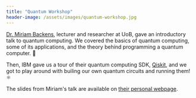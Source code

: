 ```yaml
---
title: "Quantum Workshop"
header-image: /assets/images/quantum-workshop.jpg
---
```


[Dr. Miriam Backens](https://www.cs.bham.ac.uk/~backensm/), lecturer and researcher at UoB, gave an introductory talk 
to quantum computing. We covered the basics of quantum computing, some of its applications, and the theory behind 
programming a quantum computer. 🤯

Then, IBM gave us a tour of their quantum computing SDK, [Qiskit](https://qiskit.org/), and we got to play around 
with builing our own quantum circuits and running them! ⚛️  

The slides from Miriam's talk are available on
[their personal webpage](https://www.cs.bham.ac.uk/~backensm/intro_to_QC_2022.pdf).